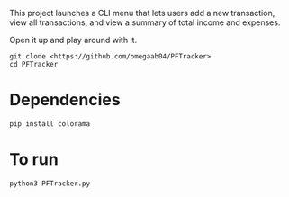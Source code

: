 This project launches a CLI menu that lets users add a new transaction, view all transactions, and view a summary of total income and expenses.

Open it up and play around with it.

```
git clone <https://github.com/omegaab04/PFTracker>
cd PFTracker
```
# Dependencies
```
pip install colorama
```

# To run
```bash
python3 PFTracker.py
```
